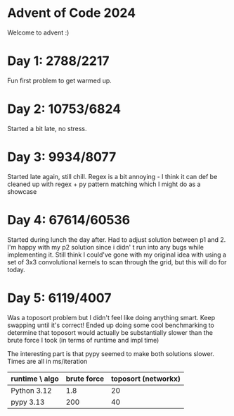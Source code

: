 # Advent of Code 2024

Welcome to advent :)

# Day 1: 2788/2217

Fun first problem to get warmed up.

# Day 2: 10753/6824

Started a bit late, no stress.

# Day 3: 9934/8077

Started late again, still chill. Regex is a bit annoying - I think it can def be cleaned up with regex + py pattern
matching which I might do as a showcase

# Day 4: 67614/60536

Started during lunch the day after. Had to adjust solution between p1 and 2. I'm happy with my p2 solution since i didn'
t run into any bugs while implementing it. Still think I could've gone with my original idea with using a set of 3x3
convolutional kernels to scan through the grid, but this will do for today.

# Day 5: 6119/4007

Was a toposort problem but I didn't feel like doing anything smart. Keep swapping until it's correct!
Ended up doing some cool benchmarking to determine that toposort would actually be substantially slower than the brute
force I took (in terms of runtime and impl time)

The interesting part is that pypy seemed to make both solutions slower.
Times are all in ms/iteration

| runtime \ algo | brute force | toposort (networkx) |
|----------------|-------------|---------------------|
| Python 3.12    | 1.8         | 20                  |
| pypy 3.13      | 200         | 40                  |

